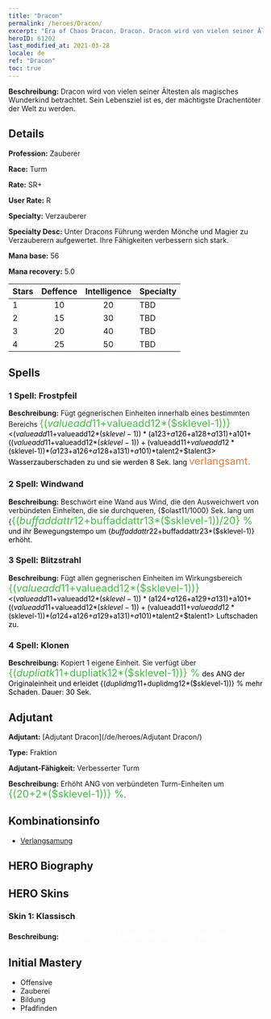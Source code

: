 ```yaml
---
title: "Dracon"
permalink: /heroes/Dracon/
excerpt: "Era of Chaos Dracon. Dracon. Dracon wird von vielen seiner Ältesten als magisches Wunderkind betrachtet. Sein Lebensziel ist es, der mächtigste Drachentöter der Welt zu werden."
heroID: 61202
last_modified_at: 2021-03-28
locale: de
ref: "Dracon"
toc: true
---
```

 **Beschreibung:** Dracon wird von vielen seiner Ältesten als magisches Wunderkind betrachtet. Sein Lebensziel ist es, der mächtigste Drachentöter der Welt zu werden.
## Details
 **Profession:** Zauberer

 **Race:** Turm

 **Rate:** SR+

 **User Rate:** R

 **Specialty:** Verzauberer

 **Specialty Desc:** Unter Dracons Führung werden Mönche und Magier zu Verzauberern aufgewertet. Ihre Fähigkeiten verbessern sich stark.

 **Mana base:** 56

 **Mana recovery:** 5.0


  | Stars   |    Deffence    |  Intelligence  |      Specialty     |
  |---------|:---------------:|:---------------:|--------------------|
  |    1    | 10 | 20 | TBD |
  |    2    | 15 | 30 | TBD |
  |    3    | 20 | 40 | TBD |
  |    4    | 25 | 50 | TBD |

## Spells
### 1 Spell: Frostpfeil
 **Beschreibung:** Fügt gegnerischen Einheiten innerhalb eines bestimmten Bereichs <span style="color: #48b946;font-size:20px">{($valueadd11+$valueadd12*($sklevel-1))}</span><span style="color: black"><($valueadd11+$valueadd12*($sklevel-1))*($a123+$a126+$a128+$a131)+$a101+(($valueadd11+$valueadd12*($sklevel-1))+($valueadd11+$valueadd12*($sklevel-1))*($a123+$a126+$a128+$a131)+$a101)*$talent2+$talent3> Wasserzauberschaden zu und sie werden 8 Sek. lang <span style="color: #e07c44;font-size:20px">verlangsamt.</span><span style="color: black">

### 2 Spell: Windwand
 **Beschreibung:** Beschwört eine Wand aus Wind, die den Ausweichwert von verbündeten Einheiten, die sie durchqueren, {$olast11/1000} Sek. lang um {<span style="color: #48b946;font-size:20px">{($buffaddattr12+$buffaddattr13*($sklevel-1))/20} %</span><span style="color: black"> und ihr Bewegungstempo um {$buffaddattr22+$buffaddattr23*($sklevel-1)} erhöht.

### 3 Spell: Blitzstrahl
 **Beschreibung:** Fügt allen gegnerischen Einheiten im Wirkungsbereich <span style="color: #48b946;font-size:20px">{($valueadd11+$valueadd12*($sklevel-1))}</span><span style="color: black"><($valueadd11+$valueadd12*($sklevel-1))*($a124+$a126+$a129+$a131)+$a101+(($valueadd11+$valueadd12*($sklevel-1))+($valueadd11+$valueadd12*($sklevel-1))*($a124+$a126+$a129+$a131)+$a101)*$talent2+$talent1> Luftschaden zu.

### 4 Spell: Klonen
 **Beschreibung:** Kopiert 1 eigene Einheit. Sie verfügt über <span style="color: #48b946;font-size:20px">{($dupliatk11+$dupliatk12*($sklevel-1))} %</span><span style="color: black"> des ANG der Originaleinheit und erleidet {($duplidmg11+$duplidmg12*($sklevel-1))} % mehr Schaden. Dauer: 30 Sek.


## Adjutant

 **Adjutant:**  [Adjutant Dracon](/de/heroes/Adjutant Dracon/) 

 **Type:**  Fraktion 

 **Adjutant-Fähigkeit:**  Verbesserter Turm 

 **Beschreibung:** Erhöht ANG von verbündeten Turm-Einheiten um <span style="color: #48b946;font-size:20px">{(20+2*($sklevel-1))} %</span><span style="color: black">.

## Kombinationsinfo

* [Verlangsamung](/de/combination/Verlangsamung/) 

## HERO Biography

## HERO Skins
### Skin 1: **Klassisch**

 **Beschreibung:** <span style="color: #ffffff;font-size:20px">Wissen ist Magie, aber auch Macht!</span>



## Initial Mastery
   - Offensive
   - Zauberei
   - Bildung
   - Pfadfinden
